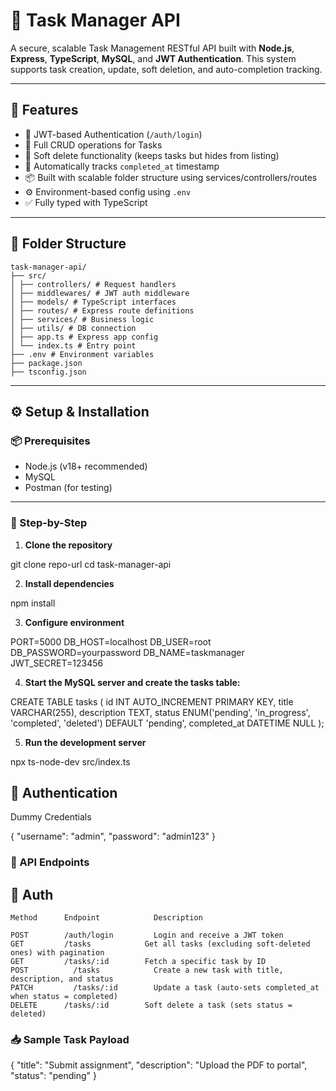 # 📝 Task Manager API

A secure, scalable Task Management RESTful API built with **Node.js**, **Express**, **TypeScript**, **MySQL**, and **JWT Authentication**. This system supports task creation, update, soft deletion, and auto-completion tracking.

---

## 🚀 Features

- 🔐 JWT-based Authentication (`/auth/login`)
- 📄 Full CRUD operations for Tasks
- 🧠 Soft delete functionality (keeps tasks but hides from listing)
- 📅 Automatically tracks `completed_at` timestamp
- 📦 Built with scalable folder structure using services/controllers/routes
- ⚙️ Environment-based config using `.env`
- ✅ Fully typed with TypeScript

---

## 📁 Folder Structure
```
task-manager-api/
├── src/
│ ├── controllers/ # Request handlers
│ ├── middlewares/ # JWT auth middleware
│ ├── models/ # TypeScript interfaces
│ ├── routes/ # Express route definitions
│ ├── services/ # Business logic
│ ├── utils/ # DB connection
│ ├── app.ts # Express app config
│ └── index.ts # Entry point
├── .env # Environment variables
├── package.json
├── tsconfig.json
```
---

## ⚙️ Setup & Installation

### 📦 Prerequisites

- Node.js (v18+ recommended)
- MySQL
- Postman (for testing)

---

### 🧪 Step-by-Step

1. **Clone the repository**

git clone repo-url
cd task-manager-api

2. **Install dependencies**

npm install

3. **Configure environment**

PORT=5000
DB_HOST=localhost
DB_USER=root
DB_PASSWORD=yourpassword
DB_NAME=taskmanager
JWT_SECRET=123456

4. **Start the MySQL server and create the tasks table:**

CREATE TABLE tasks (
  id INT AUTO_INCREMENT PRIMARY KEY,
  title VARCHAR(255),
  description TEXT,
  status ENUM('pending', 'in_progress', 'completed', 'deleted') DEFAULT 'pending',
  completed_at DATETIME NULL
);

5. **Run the development server**

npx ts-node-dev src/index.ts


## 🔐 Authentication
Dummy Credentials

{
  "username": "admin",
  "password": "admin123"
}

### 📘 API Endpoints

## 🔐 Auth
```
Method	    Endpoint	        Description

POST      	/auth/login     	Login and receive a JWT token
GET	        /tasks	          Get all tasks (excluding soft-deleted ones) with pagination
GET	        /tasks/:id	      Fetch a specific task by ID
POST	      /tasks          	Create a new task with title, description, and status
PATCH	      /tasks/:id      	Update a task (auto-sets completed_at when status = completed)
DELETE	    /tasks/:id	      Soft delete a task (sets status = deleted)
```
### 📥 Sample Task Payload

{
  "title": "Submit assignment",
  "description": "Upload the PDF to portal",
  "status": "pending"
}
